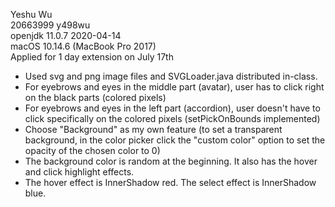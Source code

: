 Yeshu Wu  
20663999 y498wu  
openjdk 11.0.7 2020-04-14  
macOS 10.14.6 (MacBook Pro 2017)  
Applied for 1 day extension on July 17th
* Used svg and png image files and SVGLoader.java distributed in-class.
* For eyebrows and eyes in the middle part (avatar), user has to click right on the black parts (colored pixels)
* For eyebrows and eyes in the left part (accordion), user doesn't have to click specifically on the colored pixels (setPickOnBounds implemented)
* Choose "Background" as my own feature (to set a transparent background, in the color picker click the "custom color" option to set the opacity of the chosen color to 0)
* The background color is random at the beginning. It also has the hover and click highlight effects. 
* The hover effect is InnerShadow red. The select effect is InnerShadow blue.